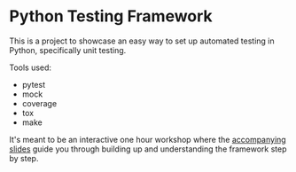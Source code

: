 # Python Testing Framework
This is a project to showcase an easy way to set up automated testing in Python, specifically unit testing.

Tools used:

* pytest
* mock
* coverage
* tox
* make

It's meant to be an interactive one hour workshop where the [accompanying slides](https://docs.google.com/presentation/d/1wv5c1NGl5iGUclSOFXB5qeKyITqLLvB1LwkzPCS4_mM/edit?usp=sharing) guide you through building up and understanding the framework step by step.
